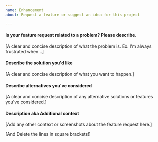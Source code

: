 ```yaml
---
name: Enhancement
about: Request a feature or suggest an idea for this project

---
```

#### Is your feature request related to a problem? Please describe.
[A clear and concise description of what the problem is. Ex. I'm always frustrated when...]

#### Describe the solution you'd like
[A clear and concise description of what you want to happen.]

#### Describe alternatives you've considered
[A clear and concise description of any alternative solutions or features you've considered.]

#### Description aka Additional context
[Add any other context or screenshots about the feature request here.]

[And Delete the lines in square brackets!]